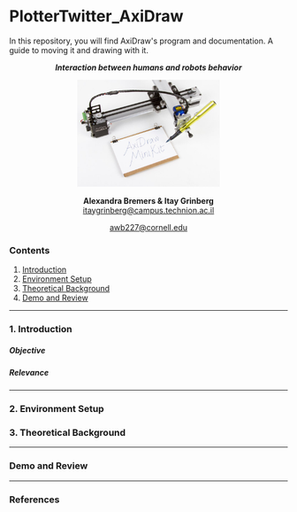 # PlotterTwitter_AxiDraw
In this repository, you will find AxiDraw's program and documentation. A guide to moving it and drawing with it.

<!--pic of AxiDraw-->

<p align="center">
<b><i> Interaction between humans and robots behavior  </i></b>
</p>

<p align="center">
<img src="figs/intro/Axidraw.jpg" alt="" width="51%">
</p>


<p align="center">
<b> Alexandra Bremers & Itay Grinberg </b>
<br>
<a href="mailto:itaygrinberg@campus.technion.ac.il" target="_top">itaygrinberg@campus.technion.ac.il</a>
</p>
<p align="center">
<a href="mailto:awb227@cornell.edu" target="_top">awb227@cornell.edu</a>
</p>

<a id="top"></a>
### Contents
1. [Introduction](#1.0)
2. [Environment Setup](#2.0)
3. [Theoretical Background](#3.0)
4. [Demo and Review](#4.0)

------------
<a name="1.0"></a>
### 1. Introduction

##### Objective


##### Relevance

------------
<a name="2.0"></a>
### 2. Environment Setup

<a name="3.0"></a>
### 3. Theoretical Background

------------
<a name="4.0"></a>

### Demo and Review

------------

### References


